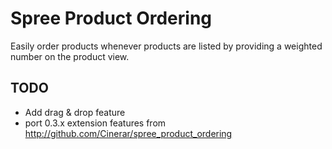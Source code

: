 Spree Product Ordering
=========

Easily order products whenever products are listed by providing a weighted number on the product view.

TODO
-------

* Add drag & drop feature
* port 0.3.x extension features from http://github.com/Cinerar/spree_product_ordering

